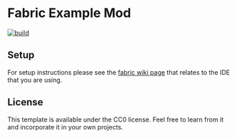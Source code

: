 # Fabric Example Mod
[![build](https://github.com/JulianWww/Fabric-Wiki/actions/workflows/build.yml/badge.svg)](https://github.com/JulianWww/Fabric-Wiki/actions/workflows/build.yml)

## Setup

For setup instructions please see the [fabric wiki page](https://fabricmc.net/wiki/tutorial:setup) that relates to the IDE that you are using.

## License

This template is available under the CC0 license. Feel free to learn from it and incorporate it in your own projects.
